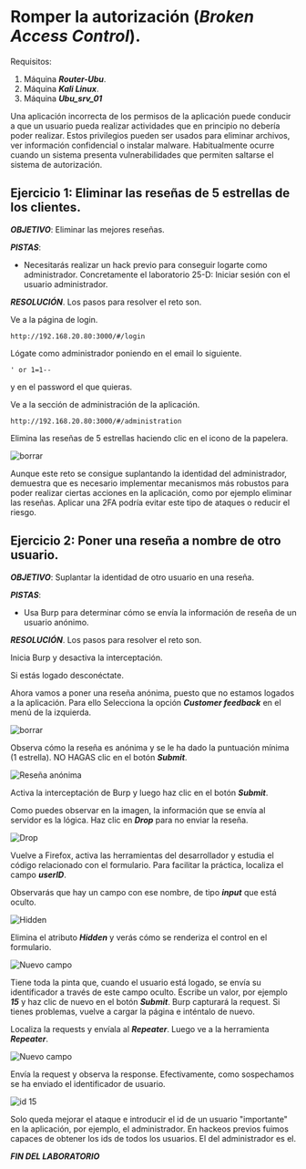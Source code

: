 # Romper la autorización (***Broken Access Control***).

     

Requisitos:
1. Máquina ***Router-Ubu***.
2. Máquina ***Kali Linux***.
3. Máquina ***Ubu_srv_01***

Una aplicación incorrecta de los permisos de la aplicación puede conducir a que un usuario pueda realizar actividades que en principio no debería poder realizar. Estos privilegios pueden ser usados para eliminar archivos, ver información confidencial o instalar malware. Habitualmente ocurre cuando un sistema presenta vulnerabilidades que permiten saltarse el sistema de autorización.

## Ejercicio 1: Eliminar las reseñas de 5 estrellas de los clientes.

***OBJETIVO***: Eliminar las mejores reseñas.

***PISTAS***: 

* Necesitarás realizar un hack previo para conseguir logarte como administrador. Concretamente el laboratorio 25-D: Iniciar sesión con el usuario administrador.

***RESOLUCIÓN***. Los pasos para resolver el reto son.

Ve a la página de login.
```
http://192.168.20.80:3000/#/login
```

Lógate como administrador poniendo en el email lo siguiente.
```
' or 1=1--
```

y en el password el que quieras.

Ve a la sección de administración de la aplicación.
```
http://192.168.20.80:3000/#/administration
```

Elimina las reseñas de 5 estrellas haciendo clic en el icono de la papelera.

![borrar](../img/lab-25-H/202311101949.png)

Aunque este reto se consigue suplantando la identidad del administrador, demuestra que es necesario implementar mecanismos más robustos para poder realizar ciertas acciones en la aplicación, como por ejemplo eliminar las reseñas. Aplicar una 2FA podría evitar este tipo de ataques o reducir el riesgo.


## Ejercicio 2: Poner una reseña a nombre de otro usuario.

***OBJETIVO***: Suplantar la identidad de otro usuario en una reseña.

***PISTAS***: 

* Usa Burp para determinar cómo se envía la información de reseña de un usuario anónimo.

***RESOLUCIÓN***. Los pasos para resolver el reto son.

Inicia Burp y desactiva la interceptación.

Si estás logado desconéctate.

Ahora vamos a poner una reseña anónima, puesto que no estamos logados a la aplicación. Para ello Selecciona la opción ***Customer feedback*** en el menú de la izquierda.

![borrar](../img/lab-25-H/202311102021.png)

Observa cómo la reseña es anónima y se le ha dado la puntuación mínima (1 estrella). NO HAGAS clic en el botón ***Submit***.

![Reseña anónima](../img/lab-25-H/202311102022.png)

Activa la interceptación de Burp y luego haz clic en el botón ***Submit***.

Como puedes observar en la imagen, la información que se envía al servidor es la lógica. Haz clic en ***Drop*** para no enviar la reseña.

![Drop](../img/lab-25-H/202311102024.png)

Vuelve a Firefox, activa las herramientas del desarrollador y estudia el código relacionado con el formulario. Para facilitar la práctica, localiza el campo ***userID***.

Observarás que hay un campo con ese nombre, de tipo ***input*** que está oculto.

![Hidden](../img/lab-25-H/202311102025.png)

Elimina el atributo ***Hidden*** y verás cómo se renderiza el control en el formulario.

![Nuevo campo](../img/lab-25-H/202311102026.png)

Tiene toda la pinta que, cuando el usuario está logado, se envía su identificador a través de este campo oculto. Escribe un valor, por ejemplo ***15*** y haz clic de nuevo en el botón ***Submit***. Burp capturará la request. Si tienes problemas, vuelve a cargar la página e inténtalo de nuevo.

Localiza la requests y envíala al ***Repeater***. Luego ve a la herramienta ***Repeater***.

![Nuevo campo](../img/lab-25-H/202311102027.png)

Envía la request y observa la response. Efectivamente, como sospechamos se ha enviado el identificador de usuario. 

![id 15](../img/lab-25-H/202311102028.png)

Solo queda mejorar el ataque e introducir el id de un usuario "importante" en la aplicación, por ejemplo, el administrador. En hackeos previos fuimos capaces de obtener los ids de todos los usuarios. El del administrador es el.












***FIN DEL LABORATORIO***


